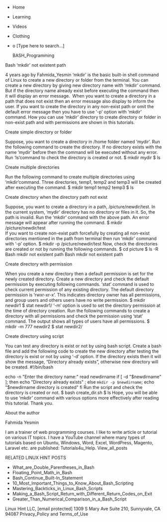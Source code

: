 




















































* Home
* Learning
* Videos
* Clothing
*
  o [Type here to search...]


   BASH_Programming


Bash ‘mkdir’ not existent path

4 years ago
by Fahmida_Yesmin
‘mkdir’ is the basic built-in shell command of Linux to create a new directory
or folder from the terminal. You can create a new directory by giving new
directory name with ‘mkdir’ command. But if the directory name already exist
before executing the command then it will display an error message.  When you
want to create a directory in a path that does not exist then an error message
also display to inform the user. If you want to create the directory in any
non-exist path or omit the default error message then you have to use ‘-p’
option with ‘mkdir’ command. How you can use ‘mkdir’ directory to create
directory or folder in non-exist path and with permissions are shown in this
tutorials.

Create simple directory or folder

Suppose, you want to create a directory in /home folder named ‘mydir’. Run the
following command to create the directory. If no directory exists with the name
‘mydir’ before then the command will be executed without any error. Run
‘ls’command to check the directory is created or not.
$ mkdir mydir
$ ls

Create multiple directories

Run the following command to create multiple directories using ‘mkdir’command.
Three directories, temp1, temp2 and temp3 will be created after executing the
command.
$ mkdir temp1 temp2 temp3
$ ls

Create directory when the directory path not exist

Suppose, you want to create a directory in a path, /picture/newdir/test. In the
current system, ‘mydir’ directory has no directory or files in it. So, the path
is invalid. Run the ‘mkdir’ command with the above path. An error message will
appear after running the command.
$ mkdir /picture/newdir/test\
If you want to create non-exist path forcefully by creating all non-exist
directories mentioned in the path from terminal then run ‘mkdir’ command with
‘-p’ option.
$ mkdir -p /picture/newdir/test
Now, check the directories are created or not by running the following
commands.
$ cd picture
$ ls -R
 Bash mkdir not existent path  Bash mkdir not existent path

Create directory with permission

When you create a new directory then a default permission is set for the newly
created directory.
Create a new directory and check the default permission by executing following
commands. ‘stat’ command is used to check current permission of any existing
directory. The default directory permission is ‘rwxr-xr-x’. This indicates
directory owner has all permissions, and group users and others users have no
write permission.
$ mkdir newdir1
$ stat newdir1/
‘-m’ option is used to set the directory permission at the time of directory
creation. Run the following commands to create a directory with all permissions
and check the permission using ‘stat’ command. The output shows all types of
users have all permissions.
$ mkdir -m 777 newdir2
$ stat newdir2/

Create directory using script

You can test any directory is exist or not by using bash script. Create a bash
file and add the following code to create the new directory after testing the
directory is exist or not by using ‘-d’ option. If the directory exists then it
will show the message, “Directory already exists”, otherwise new directory will
be created.
#!/bin/bash

echo -n "Enter the directory name:"
read newdirname
if [ -d "$newdirname" ]; then
echo "Directory already exists" ;
else
`mkdir -p $newdirname`;
echo "$newdirname directory is created"
fi
Run the script and check the directory is created or not.
$ bash create_dir.sh
$ ls
Hope, you will be able to use ‘mkdir’ command with various options more
effectively after reading this tutorial. Thank you.


About the author


Fahmida Yesmin

I am a trainer of web programming courses. I like to write article or tutorial
on various IT topics. I have a YouTube channel where many types of tutorials
based on Ubuntu, Windows, Word, Excel, WordPress, Magento, Laravel etc. are
published: Tutorials4u_Help.
View_all_posts

RELATED LINUX HINT POSTS


* What_are_Double_Parentheses_in_Bash
* Floating_Point_Math_in_Bash
* Bash_Continue_Built-In_Statement
* 10_Most_Important_Things_to_Know_About_Bash_Scripting
* Mastering_Backticks_in_Linux_Bash_Scripts
* Making_a_Bash_Script_Return_with_Different_Return_Codes_on_Exit
* Greater_Than_Numerical_Comparison_in_a_Bash_Script

Linux Hint LLC, [email protected]
1309 S Mary Ave Suite 210, Sunnyvale, CA 94087
 Privacy_Policy and Terms_of_Use
